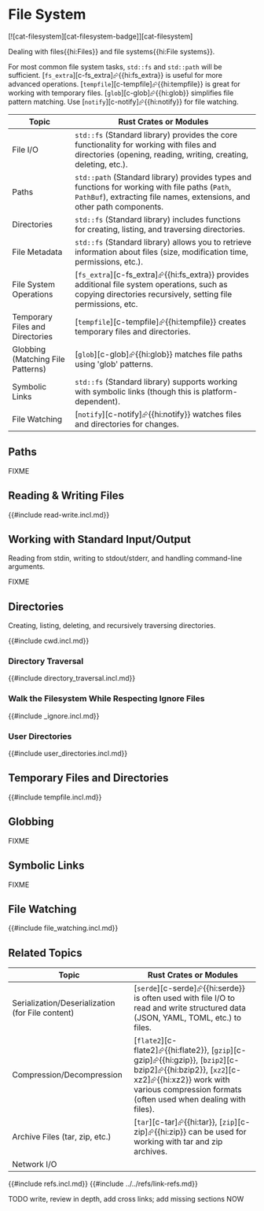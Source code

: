 # File System

[![cat-filesystem][cat-filesystem-badge]][cat-filesystem]

Dealing with files{{hi:Files}} and file systems{{hi:File systems}}.

For most common file system tasks, `std::fs` and `std::path` will be sufficient. [`fs_extra`][c-fs_extra]⮳{{hi:fs_extra}} is useful for more advanced operations. [`tempfile`][c-tempfile]⮳{{hi:tempfile}} is great for working with temporary files. [`glob`][c-glob]⮳{{hi:glob}} simplifies file pattern matching. Use [`notify`][c-notify]⮳{{hi:notify}} for file watching.

| Topic | Rust Crates or Modules |
|---|---|
| File I/O | `std::fs` (Standard library) provides the core functionality for working with files and directories (opening, reading, writing, creating, deleting, etc.). |
| Paths | `std::path` (Standard library) provides types and functions for working with file paths (`Path`, `PathBuf`), extracting file names, extensions, and other path components. |
| Directories | `std::fs` (Standard library) includes functions for creating, listing, and traversing directories. |
| File Metadata | `std::fs` (Standard library) allows you to retrieve information about files (size, modification time, permissions, etc.). |
| File System Operations | [`fs_extra`][c-fs_extra]⮳{{hi:fs_extra}} provides additional file system operations, such as copying directories recursively, setting file permissions, etc. |
| Temporary Files and Directories | [`tempfile`][c-tempfile]⮳{{hi:tempfile}} creates temporary files and directories. |
| Globbing (Matching File Patterns) | [`glob`][c-glob]⮳{{hi:glob}} matches file paths using 'glob' patterns. |
| Symbolic Links | `std::fs` (Standard library) supports working with symbolic links (though this is platform-dependent). |
| File Watching | [`notify`][c-notify]⮳{{hi:notify}} watches files and directories for changes. |

## Paths

FIXME

## Reading & Writing Files

{{#include read-write.incl.md}}

## Working with Standard Input/Output

Reading from stdin, writing to stdout/stderr, and handling command-line arguments.

FIXME

## Directories

Creating, listing, deleting, and recursively traversing directories.

{{#include cwd.incl.md}}

### Directory Traversal

{{#include directory_traversal.incl.md}}

### Walk the Filesystem While Respecting Ignore Files

{{#include _ignore.incl.md}}

### User Directories

{{#include user_directories.incl.md}}

## Temporary Files and Directories

{{#include tempfile.incl.md}}

## Globbing

FIXME

## Symbolic Links

FIXME

## File Watching

{{#include file_watching.incl.md}}

## Related Topics

| Topic | Rust Crates or Modules |
|---|---|
| Serialization/Deserialization (for File content) | [`serde`][c-serde]⮳{{hi:serde}} is often used with file I/O to read and write structured data (JSON, YAML, TOML, etc.) to files. |
| Compression/Decompression | [`flate2`][c-flate2]⮳{{hi:flate2}}, [`gzip`][c-gzip]⮳{{hi:gzip}}, [`bzip2`][c-bzip2]⮳{{hi:bzip2}}, [`xz2`][c-xz2]⮳{{hi:xz2}} work with various compression formats (often used when dealing with files). |
| Archive Files (tar, zip, etc.) | [`tar`][c-tar]⮳{{hi:tar}}, [`zip`][c-zip]⮳{{hi:zip}} can be used for working with tar and zip archives. |
| Network I/O | |

{{#include refs.incl.md}}
{{#include ../../refs/link-refs.md}}

<div class="hidden">
TODO write, review in depth, add cross links; add missing sections NOW
</div>
